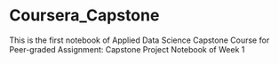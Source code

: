 # Coursera_Capstone
This is the first notebook of Applied Data Science Capstone Course for Peer-graded Assignment: Capstone Project Notebook of Week 1
